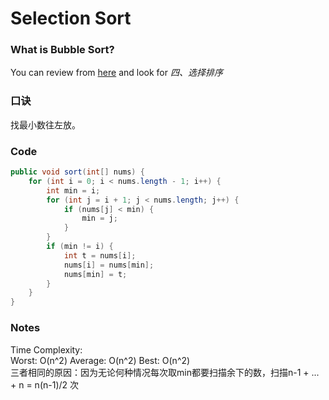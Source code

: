 # Selection Sort

### What is Bubble Sort?
You can review from [here](http://blog.csdn.net/han_xiaoyang/article/details/12163251) and look for *四、选择排序*  

### 口诀
找最小数往左放。  

### Code
```java
public void sort(int[] nums) {
	for (int i = 0; i < nums.length - 1; i++) {
		int min = i;
		for (int j = i + 1; j < nums.length; j++) {
			if (nums[j] < min) {
				min = j;
			}	
		}
		if (min != i) {
			int t = nums[i];
			nums[i] = nums[min];
			nums[min] = t;
		}
	}
}
```

### Notes
Time Complexity:  
Worst: O(n^2)  Average: O(n^2)  Best: O(n^2)  
三者相同的原因：因为无论何种情况每次取min都要扫描余下的数，扫描n-1 + ... + n = n(n-1)/2 次